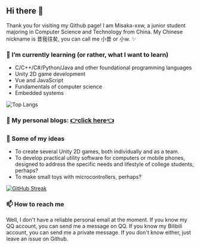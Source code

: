 ## Hi there 👋

Thank you for visiting my Github page!
I am Misaka-xxw, a junior student majoring in Computer Science and Technology from China.
My Chinese nickname is 昔我往矣, you can call me 小昔 or 小w. ✨

### 🌱 I’m currently learning (or rather, what I want to learn)

+ C/C++/C#/Python/Java and other foundational programming languages
+ Unity 2D game development
+ Vue and JavaScript
+ Fundamentals of computer science
+ Embedded systems

![Top Langs](https://github-readme-stats.vercel.app/api/top-langs/?username=Misaka-xxw&langs_count=14&layout=compact)

### 💬 My personal blogs: <a href="https://misaka-xxw.github.io/">👉click here👈</a>

### 📜 Some of my ideas

+ To create several Unity 2D games, both individually and as a team.
+ To develop practical utility software for computers or mobile phones, designed to address the specific needs and lifestyle of college students, perhaps?
+ To make small toys with microcontrollers, perhaps?

[![GitHub Streak](https://streak-stats.demolab.com?user=Misaka-xxw&theme=cobalt&mode=weekly)](https://git.io/streak-stats)

### 📫 How to reach me

Well, I don't have a reliable personal email at the moment.
If you know my QQ account, you can send me a message on QQ.
If you know my Bilibili account, you can send me a private message.
If you don't know either, just leave an issue on Github.

<!--
**Misaka-xxw/Misaka-xxw** is a ✨ _special_ ✨ repository because its `README.md` (this file) appears on your GitHub profile.

Here are some ideas to get you started:

- 🔭 I’m currently working on ...
- 🌱 I’m currently learning ...
- 👯 I’m looking to collaborate on ...
- 🤔 I’m looking for help with ...
- 💬 Ask me about ...
- 📫 How to reach me: ...
- 😄 Pronouns: ...
- ⚡ Fun fact: ...
-->
